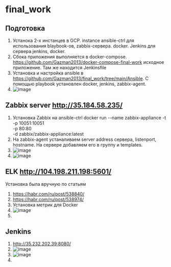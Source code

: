 # final_work
## Подготовка 
1. Устанока 2-х инстанцев в GCP. instance ansible-ctrl для использования blaybook-ов, zabbix-сервера. docker. Jenkins для сервера jenkins, docker.  
2. Сбока приложения выполняется в docker-compose. https://github.com/Gazman2013/docker-compose-final-work исходное приложение. Там же находится Jenkinsfile
3. Установка и настройка ansible в https://github.com/Gazman2013/final_work/tree/main/Ansible. С помощью playbook установлен docker, jenkins, zabbix-agent.
4. ![image](https://user-images.githubusercontent.com/78871778/114749849-09afcb80-9d5c-11eb-92d9-794f6c872261.png)

## Zabbix server http://35.184.58.235/
1. Установка Zabbix на ansible-ctrl 
docker run --name zabbix-appliance -t \
      -p 10051:10051 \
      -p 80:80 \
      -d zabbix/zabbix-appliance:latest
2. На zabbix-agent устаналиваем server address сервера, listenport, hostname. На сервере добавляем его в группу и templates. 
3. ![image](https://user-images.githubusercontent.com/78871778/114745101-036b2080-9d57-11eb-99b7-75930d03a9c3.png)
4. ![image](https://user-images.githubusercontent.com/78871778/114746381-5b565700-9d58-11eb-9621-791c81f213c8.png)

## ELK http://104.198.211.198:5601/
Установка была вручную по статьям
1. https://habr.com/ru/post/538840/
2. https://habr.com/ru/post/538974/
3. Установка метрик для Docker
4. ![image](https://user-images.githubusercontent.com/78871778/114916605-a8582d00-9e2d-11eb-9fbc-ac52c1234cfa.png)
5. 



## Jenkins 
1. http://35.232.202.39:8080/
2. ![image](https://user-images.githubusercontent.com/78871778/114750666-e6395080-9d5c-11eb-8e82-3c8c146aa40b.png)
3. ![image](https://user-images.githubusercontent.com/78871778/114750572-cd309f80-9d5c-11eb-871a-9d0a858c1d83.png)
4. 
